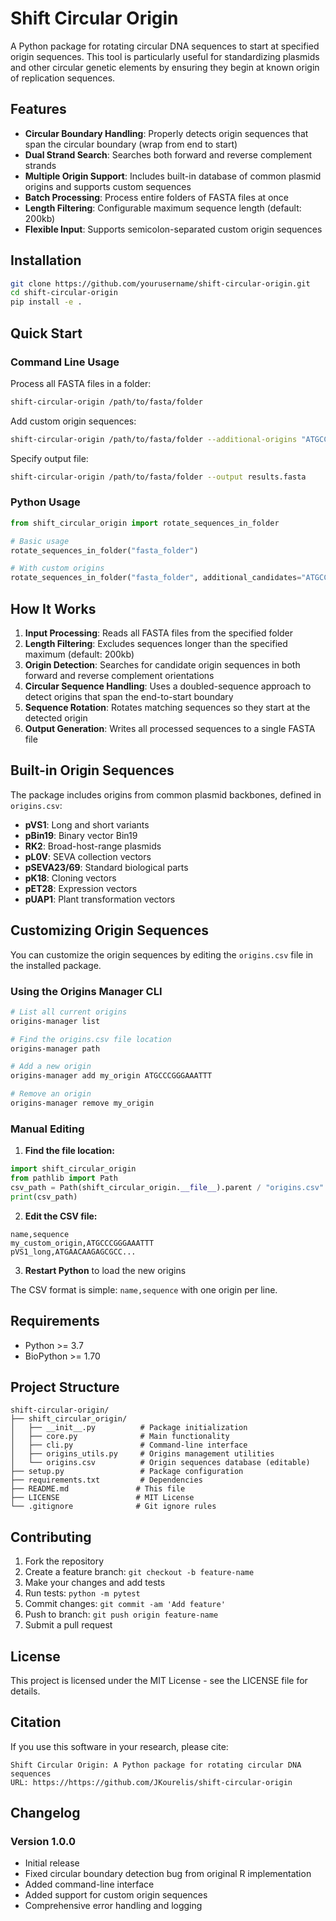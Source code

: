 # Shift Circular Origin

A Python package for rotating circular DNA sequences to start at specified origin sequences. This tool is particularly useful for standardizing plasmids and other circular genetic elements by ensuring they begin at known origin of replication sequences.

## Features

- **Circular Boundary Handling**: Properly detects origin sequences that span the circular boundary (wrap from end to start)
- **Dual Strand Search**: Searches both forward and reverse complement strands
- **Multiple Origin Support**: Includes built-in database of common plasmid origins and supports custom sequences
- **Batch Processing**: Process entire folders of FASTA files at once
- **Length Filtering**: Configurable maximum sequence length (default: 200kb)
- **Flexible Input**: Supports semicolon-separated custom origin sequences

## Installation

```bash
git clone https://github.com/yourusername/shift-circular-origin.git
cd shift-circular-origin
pip install -e .
```

## Quick Start

### Command Line Usage

Process all FASTA files in a folder:
```bash
shift-circular-origin /path/to/fasta/folder
```

Add custom origin sequences:
```bash
shift-circular-origin /path/to/fasta/folder --additional-origins "ATGCCCGGG;CCCGGGATG"
```

Specify output file:
```bash
shift-circular-origin /path/to/fasta/folder --output results.fasta
```

### Python Usage

```python
from shift_circular_origin import rotate_sequences_in_folder

# Basic usage
rotate_sequences_in_folder("fasta_folder")

# With custom origins
rotate_sequences_in_folder("fasta_folder", additional_candidates="ATGCCCGGG;CCCGGGATG")
```

## How It Works

1. **Input Processing**: Reads all FASTA files from the specified folder
2. **Length Filtering**: Excludes sequences longer than the specified maximum (default: 200kb)
3. **Origin Detection**: Searches for candidate origin sequences in both forward and reverse complement orientations
4. **Circular Sequence Handling**: Uses a doubled-sequence approach to detect origins that span the end-to-start boundary
5. **Sequence Rotation**: Rotates matching sequences so they start at the detected origin
6. **Output Generation**: Writes all processed sequences to a single FASTA file

## Built-in Origin Sequences

The package includes origins from common plasmid backbones, defined in `origins.csv`:

- **pVS1**: Long and short variants
- **pBin19**: Binary vector Bin19
- **RK2**: Broad-host-range plasmids
- **pL0V**: SEVA collection vectors
- **pSEVA23/69**: Standard biological parts
- **pK18**: Cloning vectors
- **pET28**: Expression vectors
- **pUAP1**: Plant transformation vectors

## Customizing Origin Sequences

You can customize the origin sequences by editing the `origins.csv` file in the installed package.

### Using the Origins Manager CLI

```bash
# List all current origins
origins-manager list

# Find the origins.csv file location
origins-manager path

# Add a new origin
origins-manager add my_origin ATGCCCGGGAAATTT

# Remove an origin
origins-manager remove my_origin
```

### Manual Editing

1. **Find the file location:**
```python
import shift_circular_origin
from pathlib import Path
csv_path = Path(shift_circular_origin.__file__).parent / "origins.csv"
print(csv_path)
```

2. **Edit the CSV file:**
```csv
name,sequence
my_custom_origin,ATGCCCGGGAAATTT
pVS1_long,ATGAACAAGAGCGCC...
```

3. **Restart Python** to load the new origins

The CSV format is simple: `name,sequence` with one origin per line.

## Requirements

- Python >= 3.7
- BioPython >= 1.70

## Project Structure

```
shift-circular-origin/
├── shift_circular_origin/
│   ├── __init__.py          # Package initialization
│   ├── core.py              # Main functionality
│   ├── cli.py               # Command-line interface
│   ├── origins_utils.py     # Origins management utilities
│   └── origins.csv          # Origin sequences database (editable)
├── setup.py                 # Package configuration
├── requirements.txt         # Dependencies
├── README.md               # This file
├── LICENSE                 # MIT License
└── .gitignore              # Git ignore rules
```

## Contributing

1. Fork the repository
2. Create a feature branch: `git checkout -b feature-name`
3. Make your changes and add tests
4. Run tests: `python -m pytest`
5. Commit changes: `git commit -am 'Add feature'`
6. Push to branch: `git push origin feature-name`
7. Submit a pull request

## License

This project is licensed under the MIT License - see the LICENSE file for details.

## Citation

If you use this software in your research, please cite:

```
Shift Circular Origin: A Python package for rotating circular DNA sequences
URL: https://https://github.com/JKourelis/shift-circular-origin
```

## Changelog

### Version 1.0.0
- Initial release
- Fixed circular boundary detection bug from original R implementation
- Added command-line interface
- Added support for custom origin sequences
- Comprehensive error handling and logging